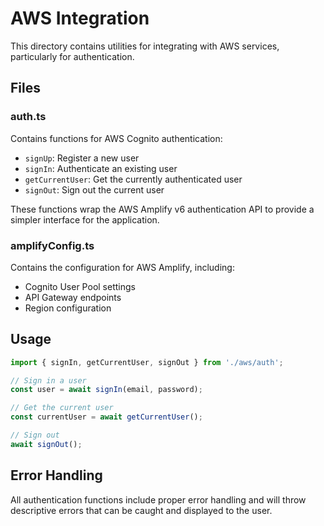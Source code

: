 # AWS Integration

This directory contains utilities for integrating with AWS services, particularly for authentication.

## Files

### auth.ts

Contains functions for AWS Cognito authentication:

- `signUp`: Register a new user
- `signIn`: Authenticate an existing user
- `getCurrentUser`: Get the currently authenticated user
- `signOut`: Sign out the current user

These functions wrap the AWS Amplify v6 authentication API to provide a simpler interface for the application.

### amplifyConfig.ts

Contains the configuration for AWS Amplify, including:

- Cognito User Pool settings
- API Gateway endpoints
- Region configuration

## Usage

```typescript
import { signIn, getCurrentUser, signOut } from './aws/auth';

// Sign in a user
const user = await signIn(email, password);

// Get the current user
const currentUser = await getCurrentUser();

// Sign out
await signOut();
```

## Error Handling

All authentication functions include proper error handling and will throw descriptive errors that can be caught and displayed to the user.